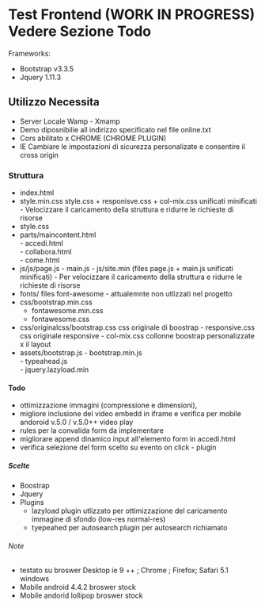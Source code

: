 # Test Frontend  (WORK IN PROGRESS) Vedere Sezione Todo
 Frameworks:
 - Bootstrap v3.3.5
 - Jquery 1.11.3

## Utilizzo Necessita
- Server Locale  Wamp - Xmamp
- Demo diposnibilie all indirizzo specificato nel file online.txt
- Cors abilitato x CHROME (CHROME PLUGIN)
- IE Cambiare le impostazioni di sicurezza personalizate e consentire il cross origin

### Struttura
- index.html
- style.min.css  style.css + responisve.css + col-mix.css unificati minificati
                           - Velocizzare il caricamento della struttura e ridurre le richieste di risorse
- style.css
- parts/maincontent.html   
        - accedi.html     
        - collabora.html    
        - come.html
- js/js/page.js
        - main.js
        - js/site.min   (files page.js + main.js  unificati minificati)
                      - Per velocizzare il caricamento della struttura e ridurre le richieste di risorse
- fonts/ files  font-awesome
                      - attualemnte non utlizzati nel progetto
- css/bootstrap.min.css   
    - fontawesome.min.css
    - fontawesome.css
- css/originalcss/bootstrap.css  css originale di boostrap
                - responsive.css css originale responsive
                - col-mix.css    collonne boostrap personalizzate x il layout
- assets/bootstrap.js
          - bootstrap.min.js            
          -  typeahead.js  
          - jquery.lazyload.min

#### Todo
- ottimizzazione immagini (compressione e dimensioni),
- migliore inclusione del video embedd in iframe  e verifica per mobile andoroid v.5.0 / v.5.0++ video play
- rules per la convalida form da implementare
- migliorare append dinamico input all'elemento form in accedi.html
- verifica  selezione del form scelto su evento on click - plugin


##### Scelte
- Boostrap  
- Jquery
- Plugins
  - lazyload plugin utlizzato per ottimizzazione del caricamento immagine di sfondo (low-res normal-res)
  - tyepeahed per autosearch plugin per autosearch richiamato

###### Note
- testato su broswer Desktop ie 9 ++ ; Chrome ; Firefox; Safari 5.1 windows
- Mobile  android    4.4.2 broswer stock
- Mobile  andorid  lollipop broswer stock
